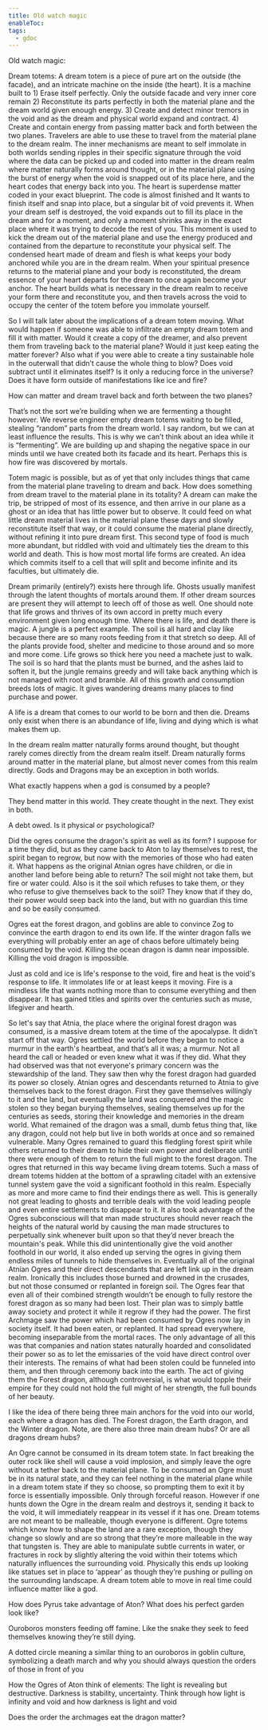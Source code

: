 ```yaml
---
title: Old watch magic
enableToc: 
tags:
  - gdoc
---
```

 Old watch magic:

Dream totems:
A dream totem is a piece of pure art on the outside (the facade), and an intricate machine on the inside (the heart). It is a machine built to 1) Erase itself perfectly. Only the outside facade and very inner core remain 2) Reconstitute its parts perfectly in both the material plane and the dream world given enough energy. 3) Create and detect minor tremors in the void and as the dream and physical world expand and contract. 4) Create and contain energy from passing matter back and forth between the two planes. Travelers are able to use these to travel from the material plane to the dream realm. The inner mechanisms are meant to self immolate in both worlds sending ripples in their specific signature through the void where the data can be picked up and coded into matter in the dream realm where matter naturally forms around thought, or in the material plane using the burst of energy when the void is snapped out of its place here, and the heart codes that energy back into you. The heart is superdense matter coded in your exact blueprint. The code is almost finished and It wants to finish itself and snap into place, but a singular bit of void prevents it. When your dream self is destroyed, the void expands out to fill its place in the dream and for a moment, and only a moment shrinks away in the exact place where it was trying to decode the rest of you. This moment is used to kick the dream out of the material plane and use the energy produced and contained from the departure to reconstitute your physical self. The condensed heart made of dream and flesh is what keeps your body anchored while you are in the dream realm. When your spiritual presence returns to the material plane and your body is reconstituted, the dream essence of your heart departs for the dream to once again become your anchor. The heart builds what is necessary in the dream realm to receive your form there and reconstitute you, and then travels across the void to occupy the center of the totem before you immolate yourself.



So I will talk later about the implications of a dream totem moving. What would happen if someone was able to infiltrate an empty dream totem and fill it with matter. Would it create a copy of the dreamer, and also prevent them from traveling back to the material plane? Would it just keep eating the matter forever? Also what if you were able to create a tiny sustainable hole in the outerwall that didn’t cause the whole thing to blow? Does void subtract until it eliminates itself? Is it only a reducing force in the universe? Does it have form outside of manifestations like ice and fire?

How can matter and dream travel back and forth between the two planes?

That’s not the sort we’re building when we are fermenting a thought however. We reverse engineer empty dream totems waiting to be filled, stealing “random” parts from the dream world. I say random, but we can at least influence the results. This is why we can’t think about an idea while it is “fermenting”. We are building up and shaping the negative space in our minds until we have created both its facade and its heart. Perhaps this is how fire was discovered by mortals.


Totem magic is possible, but as of yet that only includes things that came from the material plane traveling to dream and back. How does something from dream travel to the material plane in its totality? A dream can make the trip, be stripped of most of its essence, and then arrive in our plane as a ghost or an idea that has little power but to observe. It could feed on what little dream material lives in the material plane these days and slowly reconstitute itself that way, or it could consume the material plane directly, without refining it into pure dream first. This second type of food is much more abundant, but riddled with void and ultimately ties the dream to this world and death. This is how most mortal life forms are created. An idea which commits itself to a cell that will split and become infinite and its faculties, but ultimately die.


Dream primarily (entirely?) exists here through life. Ghosts usually manifest through the latent thoughts of mortals around them. If other dream sources are present they will attempt to leech off of those as well. One should note that life grows and thrives of its own accord in pretty much every environment given long enough time. Where there is life, and death there is magic. A jungle is a perfect example. The soil is all hard and clay like because there are so many roots feeding from it that stretch so deep. All of the plants provide food, shelter and medicine to those around and so more and more come. Life grows so thick here you need a machete just to walk. The soil is so hard that the plants must be burned, and the ashes laid to soften it, but the jungle remains greedy and will take back anything which is not managed with root and bramble. All of this growth and consumption breeds lots of magic. It gives wandering dreams many places to find purchase and power.

A life is a dream that comes to our world to be born and then die. Dreams only exist when there is an abundance of life, living and dying which is what makes them up.


In the dream realm matter naturally forms around thought, but thought rarely comes directly from the dream realm itself. Dream naturally forms around matter in the material plane, but almost never comes from this realm directly. Gods and Dragons may be an exception in both worlds.

What exactly happens when a god is consumed by a people?

They bend matter in this world. They create thought in the next. They exist in both.



A debt owed. Is it physical or psychological? 

Did the ogres consume the dragon's spirit as well as its form? I suppose for a time they did, but as they came back to Aton to lay themselves to rest, the spirit began to regrow, but now with the memories of those who had eaten it. What happens as the original Atnian ogres have children, or die in another land before being able to return? The soil might not take them, but fire or water could. Also is it the soil which refuses to take them, or they who refuse to give themselves back to the soil? They know that if they do, their power would seep back into the land, but with no guardian this time and so be easily consumed.


Ogres eat the forest dragon, and goblins are able to convince Zog to convince the earth dragon to end its own life. If the winter dragon falls we everything will probably enter an age of chaos before ultimately being consumed by the void. Killing the ocean dragon is damn near impossible. Killing the void dragon is impossible.

Just as cold and ice is life's response to the void, fire and heat is the void's response to life. It immolates life or at least keeps it moving. Fire is a mindless life that wants nothing more than to consume everything and then disappear. It has gained titles and spirits over the centuries such as muse, lifegiver and hearth.

So let's say that Atnia, the place where the original forest dragon was consumed, is a massive dream totem at the time of the apocalypse. It didn’t start off that way. Ogres settled the world before they began to notice a murmur in the earth's heartbeat, and that’s all it was; a murmur. Not all heard the call or headed or even knew what it was if they did. What they had observed was that not everyone's primary concern was the stewardship of the land. They saw then why the forest dragon had guarded its power so closely. Atnian ogres and descendants returned to Atnia to give themselves back to the forest dragon. First they gave themselves willingly to it and the land, but eventually the land was conquered and the magic stolen so they began burying themselves, sealing themselves up for the centuries as seeds, storing their knowledge and memories in the dream world. What remained of the dragon was a small, dumb fetus thing that, like any dragon, could not help but live in both worlds at once and so remained vulnerable. Many Ogres remained to guard this fledgling forest spirit while others returned to their dream to hide their own power and deliberate until there were enough of them to return the full might to the forest dragon. The ogres that returned in this way became living dream totems. Such a mass of dream totems hidden at the bottom of a sprawling citadel with an extensive tunnel system gave the void a significant foothold in this realm. Especially as more and more came to find their endings there as well. This is generally not great leading to ghosts and terrible deals with the void leading people and even entire settlements to disappear to it. It also took advantage of the Ogres subconscious will that man made structures should never reach the heights of the natural world by causing the man made structures to perpetually sink whenever built upon so that they’d never breach the mountain's peak. While this did unintentionally give the void another foothold in our world, it also ended up serving the ogres in giving them endless miles of tunnels to hide themselves in. Eventually all of the original Atnian Ogres and their direct descendants that are left link up in the dream realm. Ironically this includes those burned and drowned in the crusades, but not those consumed or replanted in foreign soil. The Ogres fear that even all of their combined strength wouldn’t be enough to fully restore the forest dragon as so many had been lost. Their plan was to simply battle away society and protect it while it regrow if they  had the power. The first Archmage saw the power which had been consumed by Ogres now lay in society itself. It had been eaten, or replanted. It had spread everywhere, becoming inseparable from the mortal races. The only advantage of all this was that companies and nation states naturally hoarded and consolidated their power so as to let the emissaries of the void have direct control over their interests. The remains of what had been stolen could be funneled into them, and then through ceremony back into the earth. The act of giving them the Forest dragon, although controversial, is what would topple their empire for they could not hold the full might of her strength, the full bounds of her beauty.


I like the idea of there being three main anchors for the void into our world, each where a dragon has died. The Forest dragon, the Earth dragon, and the Winter dragon. Note, are there also three main dream hubs? Or are all dragons dream hubs?







An Ogre cannot be consumed in its dream totem state. In fact breaking the outer rock like shell will cause a void implosion, and simply leave the ogre without a tether back to the material plane. To be consumed an Ogre must be in its natural state, and they can feel nothing in the material plane while in a dream totem state if they so choose, so prompting them to exit it by force is essentially impossible. Only through forceful reason.  However if one hunts down the Ogre in the dream realm and destroys it, sending it back to the void, it will immediately reappear in its vessel if it has one. Dream totems are not meant to be malleable, though everyone is different. Ogre totems which know how to shape the land are a rare exception, though they change so slowly and are so strong that they’re more malleable in the way that tungsten is. They are able to manipulate subtle currents in water, or fractures in rock by slightly altering the void within their totems which naturally influences the surrounding void. Physically this ends up looking like statues set in place to ‘appear’ as though they’re pushing or pulling on the surrounding landscape. A dream totem able to move in real time could influence matter like a god. 



How does Pyrus take advantage of Aton? What does his perfect garden look like?


Ouroboros monsters feeding off famine. Like the snake they seek to feed themselves knowing they’re still dying.

A dotted circle meaning a similar thing to an ouroboros in goblin culture, symbolizing a death march and why you should always question the orders of those in front of you

How the Ogres of Aton think of elements:
The light is revealing but destructive. Darkness is stability, uncertainty. 
Think through how light is infinity and void and how darkness is light and void  

Does the order the archmages eat the dragon matter?
